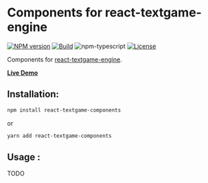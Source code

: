 # Components for react-textgame-engine

[![NPM version][npm-image]][npm-url]
[![Build][github-build]][github-build-url]
![npm-typescript]
[![License][github-license]][github-license-url]

Components for [react-textgame-engine](https://github.com/laruss/react-textgame).

[**Live Demo**](https://laruss.github.io/react-textgame-components/)

## Installation:

```bash
npm install react-textgame-components
```

or

```bash
yarn add react-textgame-components
```

## Usage :

TODO

[npm-url]: https://www.npmjs.com/package/react-textgame-components
[npm-image]: https://img.shields.io/npm/v/react-textgame-components
[github-license]: https://img.shields.io/github/license/laruss/react-textgame-components
[github-license-url]: https://github.com/laruss/react-textgame-components/blob/master/LICENSE
[github-build]: https://github.com/laruss/react-textgame-components/actions/workflows/publish.yml/badge.svg
[github-build-url]: https://github.com/laruss/react-textgame-components/actions/workflows/publish.yml
[npm-typescript]: https://img.shields.io/npm/types/react-textgame-components